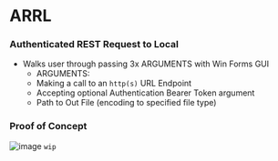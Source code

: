 # ARRL

### Authenticated REST Request to Local
- Walks user through passing 3x ARGUMENTS with Win Forms GUI
  - ARGUMENTS:
  - Making a call to an `http(s)` URL Endpoint
  - Accepting optional Authentication Bearer Token argument
  - Path to Out File (encoding to specified file type) 

### Proof of Concept
![image](https://github.com/user-attachments/assets/445c94d9-f522-4272-a2a9-95b28e5d1347)
`wip`
